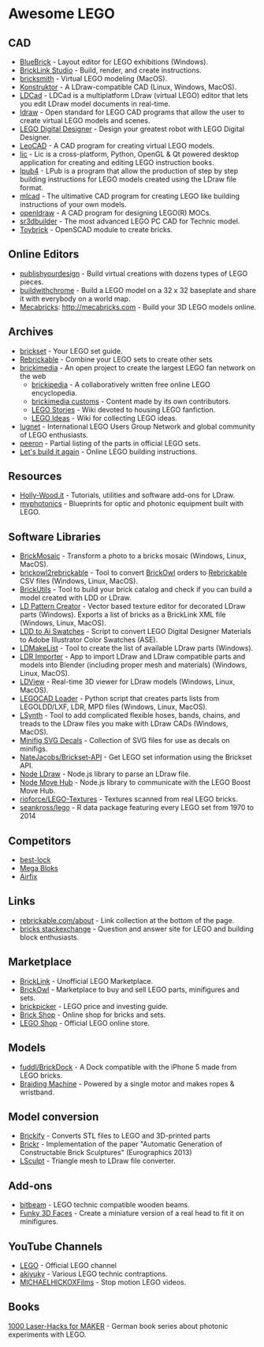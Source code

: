 # Awesome LEGO

## CAD

- [BlueBrick] - Layout editor for LEGO exhibitions (Windows).
- [BrickLink Studio] - Build, render, and create instructions.
- [bricksmith] - Virtual LEGO modeling (MacOS).
- [Konstruktor] - A LDraw-compatible CAD (Linux, Windows, MacOS).
- [LDCad] - LDCad is a multiplatform LDraw (virtual LEGO) editor that lets you edit LDraw model documents in real-time.
- [ldraw] - Open standard for LEGO CAD programs that allow the user to create virtual LEGO models and scenes.
- [LEGO Digital Designer] - Design your greatest robot with LEGO Digital Designer.
- [LeoCAD] - A CAD program for creating virtual LEGO models.
- [lic] - Lic is a cross-platform, Python, OpenGL & Qt powered desktop application for creating and editing LEGO instruction books.
- [lpub4] - LPub is a program that allow the production of step by step building instructions for LEGO models created using the LDraw file format.
- [mlcad] - The ultimative CAD program for creating LEGO like building instructions of your own models.
- [openldraw] - A CAD program for designing LEGO(R) MOCs.
- [sr3dbuilder] - The most advanced LEGO PC CAD for Technic model.
- [Toybrick] - OpenSCAD module to create bricks.

[BlueBrick]: http://bluebrick.lswproject.com
[BrickLink Studio]: https://www.bricklink.com/v3/studio/download.page
[bricksmith]: http://bricksmith.sourceforge.net
[Konstruktor]: https://github.com/segfault87/Konstruktor
[LDCad]: http://www.melkert.net/LDCad
[ldraw]: http://ldraw.org
[LEGO Digital Designer]: http://ldd.lego.com/de-de
[LeoCAD]: http://leocad.org
[lic]: https://code.google.com/p/lic
[lpub4]: http://lpub4.sourceforge.net
[mlcad]: http://mlcad.lm-software.com
[openldraw]: https://github.com/HazenBabcock/openldraw
[sr3dbuilder]: http://sr3dbuilder.altervista.org
[Toybrick]: https://github.com/joewalnes/toybrick


## Online Editors

- [publishyourdesign] - Build virtual creations with dozens types of LEGO pieces.
- [buildwithchrome] - Build a LEGO model on a 32 x 32 baseplate and share it with everybody on a world map.
- [Mecabricks]: http://mecabricks.com - Build your 3D LEGO models online.

[publishyourdesign]: http://publishyourdesign.com/design
[buildwithchrome]: https://www.buildwithchrome.com
[Mecabricks]: http://mecabricks.com


## Archives

- [brickset] - Your LEGO set guide.
- [Rebrickable] - Combine your LEGO sets to create other sets
- [brickimedia] - An open project to create the largest LEGO fan network on the web
	- [brickipedia] -  A collaboratively written free online LEGO encyclopedia.
	- [brickimedia customs] - Content made by its own contributors.
	- [LEGO Stories] - Wiki devoted to housing LEGO fanfiction.
	- [LEGO Ideas] - Wiki for collecting LEGO ideas.
- [lugnet] - International LEGO Users Group Network and global community of LEGO enthusiasts.
- [peeron] - Partial listing of the parts in official LEGO sets.
- [Let's build it again] - Online LEGO building instructions.

[brickset]: http://brickset.com
[Rebrickable]: https://rebrickable.com
[brickimedia]: http://brickimedia.org
[brickipedia]: http://en.brickimedia.org
[brickimedia customs]: http://customs.brickimedia.org
[LEGO Stories]: http://stories.brickimedia.org
[LEGO Ideas]: http://ideas.brickimedia.org
[lugnet]: http://lugnet.com
[peeron]: http://peeron.com
[Let's build it again]: http://letsbuilditagain.com


## Resources

- [Holly-Wood.it] - Tutorials, utilities and software add-ons for LDraw.
- [myphotonics] - Blueprints for optic and photonic equipment built with LEGO.

[Holly-Wood.it]: http://holly-wood.it
[myphotonics]: http://myphotonics.eu


## Software Libraries

- [BrickMosaic] - Transform a photo to a bricks mosaic (Windows, Linux, MacOS).
- [brickowl2rebrickable] - Tool to convert [BrickOwl] orders to
    [Rebrickable] CSV files (Windows, Linux, MacOS).
- [BrickUtils] - Tool to build your brick catalog and check if you can build
    a model created with LDD or LDraw.
- [LD Pattern Creator] - Vector based texture editor for
    decorated LDraw parts (Windows).
    Exports a list of bricks as a BrickLink XML file (Windows, Linux, MacOS).
- [LDD to Ai Swatches] - Script to convert LEGO Digital Designer Materials
    to Adobe Illustrator Color Swatches (ASE).
- [LDMakeList] - Tool to create the list of available LDraw parts (Windows).
- [LDR Importer] - App to import LDraw and LDraw compatible parts and models
    into Blender (including proper mesh and materials) (Windows, Linux, MacOS).
- [LDView] - Real-time 3D viewer for LDraw models (Windows, Linux, MacOS).
- [LEGOCAD Loader] - Python script that creates parts lists from
    LEGOLDD/LXF, LDR, MPD files (Windows, Linux, MacOS).
- [LSynth] - Tool to add complicated flexible hoses, bands, chains, and treads
    to the LDraw files you make with LDraw CADs (Windows, MacOS).
- [Minifig SVG Decals] - Collection of SVG files for use as decals on minifigs.
- [NateJacobs/Brickset-API] - Get LEGO set information using the Brickset API.
- [Node LDraw] - Node.js library to parse an LDraw file.
- [Node Move Hub] - Node.js library to communicate with the LEGO Boost Move Hub.
- [rioforce/LEGO-Textures] - Textures scanned from real LEGO bricks.
- [seankross/lego] - R data package featuring every LEGO set from 1970 to 2014

[BrickMosaic]: http://sourceforge.net/projects/brickmosaic/
[brickowl2rebrickable]: https://github.com/dgrant/brickowl2rebrickable
[BrickUtils]: http://sourceforge.net/projects/brickutils/
[LD Pattern Creator]: http://sourceforge.net/projects/patterncreator/
[LDD to Ai Swatches]: https://github.com/NickAb/ldd-to-ai-swatches
[LDMakeList]: https://code.google.com/p/ldmakelist/
[LDR Importer]: https://github.com/le717/LDR-Importer
[LDView]: http://ldview.sourceforge.net
[LEGOCAD Loader]: https://github.com/someidiot/lego-cad-loader
[LSynth]: http://lsynth.sourceforge.net
[Minifig SVG Decals]: https://github.com/jpgerdeman/minifig-svg-decals
[NateJacobs/Brickset-API]: https://github.com/NateJacobs/Brickset-API
[Node LDraw]: https://github.com/jsonxr/node-ldraw
[Node Move Hub]: https://github.com/hobbyquaker/node-movehub
[rioforce/LEGO-Textures]: https://github.com/rioforce/LEGO-Textures
[seankross/lego]: https://github.com/seankross/lego


## Competitors

- [best-lock]
- [Mega Bloks]
- [Airfix]

[best-lock]: http://best-lock.com
[Mega Bloks]: https://megabloks.com
[Airfix]: http://airfix.com/uk-en/shop/by-brand/quick-build.html


## Links

- [rebrickable.com/about] - Link collection at the bottom of the page.
- [bricks stackexchange] - Question and answer site
    for LEGO and building block enthusiasts.

[rebrickable.com/about]: http://rebrickable.com/about
[bricks stackexchange]: http://bricks.stackexchange.com


## Marketplace

- [BrickLink] - Unofficial LEGO Marketplace.
- [BrickOwl] - Marketplace to buy and sell LEGO parts, minifigures and sets.
- [brickpicker] - LEGO price and investing guide.
- [Brick Shop] - Online shop for bricks and sets.
- [LEGO Shop] - Official LEGO online store.

[BrickLink]: http://bricklink.com
[BrickOwl]: https://brickowl.com
[brickpicker]: http://brickpicker.com
[Brick Shop]: http://brick-shop.de
[LEGO Shop]: http://shop.lego.com


## Models

- [fuddl/BrickDock] - A Dock compatible with the iPhone 5 made from LEGO bricks.
- [Braiding Machine] - Powered by a single motor and makes ropes & wristband.

[fuddl/BrickDock]: https://github.com/fuddl/BrickDock
[Braiding Machine]: http://nico71.fr/braiding-machine-makes-wristband


## Model conversion

- [Brickify] - Converts STL files to LEGO and 3D-printed parts
- [Brickr] - Implementation of the paper
    "Automatic Generation of Constructable Brick Sculptures" (Eurographics 2013)
- [LSculpt] - Triangle mesh to LDraw file converter.

[Brickify]: https://brickify.it
[Brickr]: http://lgg.epfl.ch/publications/2013/lego
[LSculpt]: https://code.google.com/archive/p/lsculpt


## Add-ons

- [bitbeam] - LEGO technic compatible wooden beams.
- [Funky 3D Faces] - Create a miniature version of a real head
    to fit it on minifigures.

[bitbeam]: https://github.com/hugs/bitbeam
[Funky 3D Faces]: http://funky3dfaces.com


## YouTube Channels

- [LEGO] - Official LEGO channel
- [akiyuky] - Various LEGO technic contraptions.
- [MlCHAELHlCKOXFilms] - Stop motion LEGO videos.

[LEGO]: https://youtube.com/user/LEGO
[akiyuky]: https://youtube.com/user/akiyuky
[MlCHAELHlCKOXFilms]: https://youtube.com/user/MlCHAELHlCKOXFilms


## Books

[1000 Laser-Hacks for MAKER] - German book series
    about photonic experiments with LEGO.

[1000 Laser-Hacks for MAKER]: https://www.1000laserhacks.uni-osnabrueck.de/startseite.html
